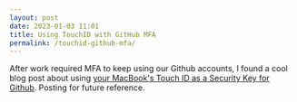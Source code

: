 ```yaml
---
layout: post
date: 2023-01-03 11:01
title: Using TouchID with GitHub MFA
permalink: /touchid-github-mfa/
---
```


After work required MFA to keep using our Github accounts, I found a cool blog post about using [your MacBook's Touch ID as a Security Key for Github](https://www.stevemar.net/touch-id-as-a-security-key/). Posting for future reference.
